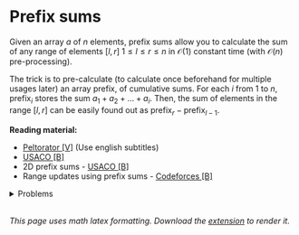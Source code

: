 # Prefix sums
Given an array $a$ of $n$ elements, prefix sums allow you to calculate the sum of any range of elements $[l, r]$ $1 \leq l \leq r \leq n$ in $\mathcal{O}(1)$ constant time (with $\mathcal{O}(n)$ pre-processing).

The trick is to pre-calculate (to calculate once beforehand for multiple usages later) an array $\mathrm{prefix}$, of cumulative sums. For each $i$ from $1$ to $n$, $\mathrm{prefix}_i$ stores the sum $a_1 + a_2 + \ldots + a_i$. Then, the sum of elements in the range $[l, r]$ can be easily found out as $\mathrm{prefix}_r - \mathrm{prefix}_{l-1}$.

**Reading material:**
* [Peltorator [V]](https://codeforces.com/blog/entry/88474) (Use english subtitles)
* [USACO [B]](https://usaco.guide/silver/prefix-sums?lang=cpp)
* 2D prefix sums - [USACO [B]](https://usaco.guide/silver/more-prefix-sums?lang=cpp)
* Range updates using prefix sums - [Codeforces [B]](https://codeforces.com/blog/entry/86420)

<details>
<summary>Problems</summary>
<ul>
    <li><a href="https://www.spoj.com/problems/CSUMQ/">Spoj CSUMQ</a></li>
    <li><a href="https://www.codechef.com/problems/SHIVIGOD">Codechef SHIVIGOD</a></li>
    <li><a href="https://codeforces.com/contest/433/problem/B">CF 433 B</a></li>
    <li><a href="https://codeforces.com/contest/276/problem/C">CF 276 C</a></li>
    <li><a href="https://codeforces.com/contest/1363/problem/B">CF 1363 B Subsequence Hate</a></li>
    <li><a href="https://codeforces.com/problemset/problem/1253/C">CF 1253 C Sweets Eating</a></li>
    <li><a href="https://codeforces.com/problemset/problem/1265/C">CF 1265 C Beautiful Regional Contest</a></li>
    <li><a href="https://codeforces.com/problemset/problem/1118/B">CF 1118 B Tanya and Candies</a></li>
    <li><a href="https://codeforces.com/contest/1200/problem/D">CF 1200 D</a></li>
</ul>
</details>
<br/>

*This page uses math latex formatting. Download the [extension](https://chrome.google.com/webstore/detail/github-math-display/cgolaobglebjonjiblcjagnpmdmlgmda) to render it.*

